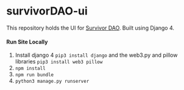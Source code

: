 # survivorDAO-ui

This repository holds the UI for [Survivor DAO](https://github.com/rolias4031/survivorDAO-ui). Built using Django 4.

#### Run Site Locally

1. Install django 4 `pip3 install django` and the web3.py and pillow libraries `pip3 install web3 pillow`
2. `npm install`
3. `npm run bundle`
4. `python3 manage.py runserver`
